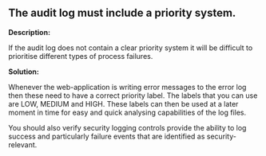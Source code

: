 
The audit log must include a priority system.
-------

**Description:**

If the audit log does not contain a clear priority system it will be difficult to 
prioritise different types of process failures.


**Solution:**

Whenever the web-application is writing error messages to the error log then these need 
to have a correct priority label. The labels that you can use are LOW, MEDIUM and HIGH. 
These labels can then be used at a later moment in time for easy and quick analysing 
capabilities of the log files.

You should also verify security logging controls provide the ability to log success and 
particularly failure events that are identified as security-relevant.
